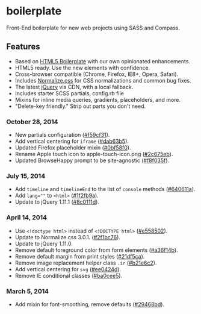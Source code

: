 boilerplate
===========

Front-End boilerplate for new web projects using SASS and Compass.

## Features

* Based on [HTML5 Boilerplate](http://html5boilerplate.com) with our own opinionated enhancements.
* HTML5 ready. Use the new elements with confidence.
* Cross-browser compatible (Chrome, Firefox, IE8+, Opera, Safari).
* Includes [Normalize.css](http://necolas.github.com/normalize.css/) for CSS
  normalizations and common bug fixes.
* The latest [jQuery](http://jquery.com/) via CDN, with a local fallback.
* Includes starter SCSS partials, config.rb file
* Mixins for inline media queries, gradients, placeholders, and more.
* "Delete-key friendly." Strip out parts you don't need.

### October 28, 2014

* New partials configuration
  ([#f59cf31](https://github.com/cyberwoven/boilerplate/commit/f59cf31ae54c2aaf6c0d1eba6cea292c2daa0502)).
* Add vertical centering for `iframe`
  ([#dab63b5](https://github.com/cyberwoven/boilerplate/commit/dab63b5ce50b8261d7bf6fca65b23bb0c6cb65e7)).
* Updated Firefox placeholder mixin
  ([#0bf58f0](https://github.com/cyberwoven/boilerplate/commit/0bf58f0c6e1c7cef77f2413fe0928e3f86674ebc)).
* Rename Apple touch icon to apple-touch-icon.png
  ([#2c675eb](https://github.com/cyberwoven/boilerplate/commit/2c675ebccc63b1d5062390a9d0a6af252382dda1)).
* Updated BrowseHappy prompt to be site-agnostic
  ([#f8f035f](https://github.com/cyberwoven/boilerplate/commit/f8f035fcc8e16ca4c865e50b7e608d2bd781ed84)).

### July 15, 2014

* Add `timeline` and `timelineEnd` to the list of `console` methods
  ([#640611a](https://github.com/cyberwoven/boilerplate/commit/640611a6dd797a4a6e8431511445828ff7ab3805)).
* Add `lang=""` to `<html>`
  ([#1f2fb9a](https://github.com/cyberwoven/boilerplate/commit/1f2fb9a30b8561b5d738099ce9b5f3fd69dcd13f)).
* Update to jQuery 1.11.1
  ([#8c0111d](https://github.com/cyberwoven/boilerplate/commit/8c0111d6cb8bc149f5cd8aa21f61c653cd4af7df)).

### April 14, 2014

* Use `<!doctype html>` instead of `<!DOCTYPE html>`
  ([#e558502](https://github.com/cyberwoven/boilerplate/commit/e55850201f365562abb27642292487b5b30af308)).
* Update to Normalize.css 3.0.1.
  ([#2f1bc76](https://github.com/cyberwoven/boilerplate/commit/2f1bc76ba2244a1d02beb70c989a2111caa83e27)).
* Update to jQuery 1.11.0.
* Remove default foreground color from form elements
  ([#a36f14b](https://github.com/cyberwoven/boilerplate/commit/a36f14bb0feeccc569a4bd607d713eb497271b25)).
* Remove default margin from print styles
  ([#21df5ca](https://github.com/cyberwoven/boilerplate/commit/21df5ca436795b7938940193692973ea82e92f6c)).
* Remove image replacement helper class `.ir`
  ([#b21e6c2](https://github.com/cyberwoven/boilerplate/commit/b21e6c2fc3bd6a653539606b735a17dc6253b1c1)).
* Add vertical centering for `svg`
  ([#ee0424d](https://github.com/cyberwoven/boilerplate/commit/ee0424d36a20fd8f8ff3c254db8f078b129d24fb)).
* Remove IE conditional classes
  ([#ba0cee5](https://github.com/cyberwoven/boilerplate/commit/ba0cee5e70b7378087b991239afb288ae56bd18f)).

### March 5, 2014

* Add mixin for font-smoothing, remove defaults
  ([#29468bd](https://github.com/cyberwoven/boilerplate/commit/29468bde3e088e97792cb44613a942083384f0dd)).